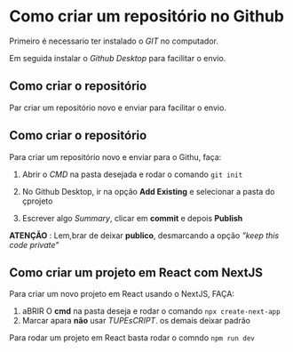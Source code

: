 # Como criar um repositório no Github
   Primeiro é necessario ter instalado o _GIT_ no computador.

   Em seguida instalar o _Github Desktop_ para facilitar o envio.

## Como criar o repositório
Par criar um repositório novo e enviar para facilitar o envio.


## Como criar o repositório
Para criar um repositório novo e enviar para o Githu, faça:

1. Abrir o _CMD_ na pasta desejada e rodar o comando `git init`

2. No Github Desktop, ir na opção __Add Existing__ e selecionar a pasta do çprojeto


3. Escrever algo _Summary_, clicar em __commit__ e depois __Publish__

__ATENÇÃO__ : Lem,brar de deixar __publico__, desmarcando a opção _"keep this code private"_

## Como criar um projeto em React com NextJS
Para criar um novo projeto em React usando o NextJS, FAÇA:

1. aBRIR O __cmd__ na pasta deseja e rodar o comando `npx create-next-app`
2. Marcar apara __não__ usar _TUPEsCRIPT_. os demais deixar padrão

Para rodar um projeto em React basta rodar o comndo `npm run dev`
